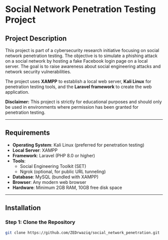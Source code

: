 # Social Network Penetration Testing Project

## Project Description

This project is part of a cybersecurity research initiative focusing on social network penetration testing. The objective is to simulate a phishing attack on a social network by hosting a fake Facebook login page on a local server. The goal is to raise awareness about social engineering attacks and network security vulnerabilities.

The project uses **XAMPP** to establish a local web server, **Kali Linux** for penetration testing tools, and the **Laravel framework** to create the web application. 

**Disclaimer:** This project is strictly for educational purposes and should only be used in environments where permission has been granted for penetration testing.


---

## Requirements

- **Operating System**: Kali Linux (preferred for penetration testing)
- **Local Server**: XAMPP
- **Framework**: Laravel (PHP 8.0 or higher)
- **Tools**:
  - Social Engineering Toolkit (SET)
  - Ngrok (optional, for public URL tunneling)
- **Database**: MySQL (bundled with XAMPP)
- **Browser**: Any modern web browser
- **Hardware**: Minimum 2GB RAM, 10GB free disk space

---

## Installation

### Step 1: Clone the Repository
```bash
git clone https://github.com/ZEDrwaziq/social_network_penetration.git
